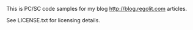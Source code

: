 This is PC/SC code samples for my blog <http://blog.regolit.com> articles.

See LICENSE.txt for licensing details.
